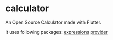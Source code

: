 # calculator

An Open Source Calculator made with Flutter.

It uses following packages:
<a href="https://pub.dev/packages/expressions">expressions</a>
<a href="https://pub.dev/packages/provider">provider</a>
